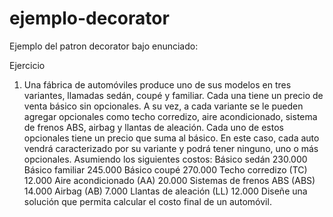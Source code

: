 # ejemplo-decorator
Ejemplo del patron decorator bajo enunciado:

Ejercicio
1) Una fábrica de automóviles produce uno de sus modelos en tres variantes, llamadas sedán, coupé y familiar. Cada una tiene un precio de venta básico sin opcionales. A su vez, a cada variante se le pueden agregar opcionales como techo corredizo, aire acondicionado, sistema de frenos ABS, airbag y llantas de aleación. Cada uno de estos opcionales tiene un precio que suma al básico. En este caso, cada auto vendrá caracterizado por su variante y podrá tener ninguno, uno o más opcionales.
Asumiendo los siguientes costos:
Básico sedán 230.000
Básico familiar 245.000
Básico coupé 270.000
Techo corredizo (TC) 12.000
Aire acondicionado (AA) 20.000
Sistemas de frenos ABS (ABS) 14.000
Airbag (AB) 7.000
Llantas de aleación (LL) 12.000
Diseñe una solución que permita calcular el costo final de un automóvil.

